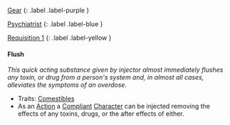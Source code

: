 
[Gear](Game/Gear-List)
{: .label .label-purple }

[Psychiatrist](Game/Psychiatrist)
{: .label .label-blue }

[Requisition 1](Game/Deployment#Requisition)
{: .label .label-yellow }
#### Flush
*This quick acting substance given by injector almost immediately flushes any toxin, or drug from a person's system and, in almost all cases, alleviates the symptoms of an overdose.*
* Traits: [Comestibles](Game/Core/Gear#Comestibles)
* As an [Action](Game/Core/Terminology#Action) a [Compliant](Game/Core/Terminology#Compliant) [Character](Game/Core/Terminology#Character) can be injected removing the effects of any toxins, drugs, or the after effects of either.

